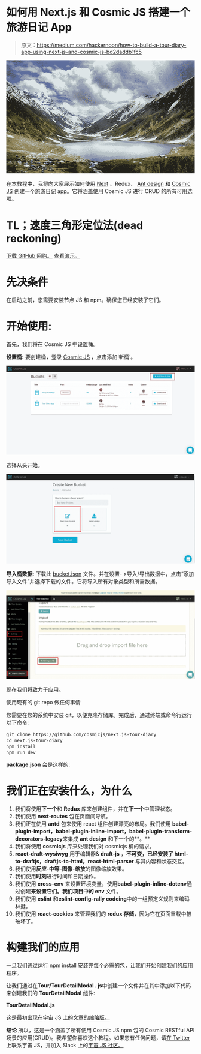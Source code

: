 # 如何用 Next.js 和 Cosmic JS 搭建一个旅游日记 App

> 原文：<https://medium.com/hackernoon/how-to-build-a-tour-diary-app-using-next-js-and-cosmic-js-bd2daddb1fc5>

![](img/91395d9f487b45c7e86fb6bd20632d04.png)

在本教程中，我将向大家展示如何使用 [Next](https://github.com/zeit/next.js/) 、Redux、 [Ant design](https://ant.design/docs/react/introduce) 和 [Cosmic JS](https://cosmicjs.com/) 创建一个旅游日记 app。它将涵盖使用 Cosmic JS 进行 CRUD 的所有可用选项。

# TL；速度三角形定位法(dead reckoning)

[下载 GitHub 回购。](https://github.com/cosmicjs/next.js-tour-diary)
[查看演示。](https://cosmicjs.com/apps/nextjs-tour-diary)

# 先决条件

在启动之前，您需要安装节点 JS 和 npm。确保您已经安装了它们。

# 开始使用:

首先，我们将在 Cosmic JS 中设置桶。

**设置桶:** 要创建桶，登录 [Cosmic JS](http://cosmicjs.com/) ，点击添加‘新桶’。

![](img/cea56732ffe8b3b12420c41fe6497f45.png)

选择从头开始。

![](img/9e75566ef01814ea45dbd7859168ea93.png)

**导入桶数据:** 下载此 [bucket.json](https://github.com/cosmicjs/next.js-tour-diary/blob/master/bucket.json) 文件。并在设置- >导入/导出数据中，点击“添加导入文件”并选择下载的文件。它将导入所有对象类型和所需数据。

![](img/cc6992b9711475f025b313682eff95df.png)

现在我们将致力于应用。

使用现有的 git repo 做任何事情

您需要在您的系统中安装 git，以便克隆存储库。完成后，通过终端或命令行运行以下命令:

```
git clone https://github.com/cosmicjs/next.js-tour-diary
cd next.js-tour-diary
npm install
npm run dev
```

**package.json** 会是这样的:

# 我们正在安装什么，为什么

1.  我们将使用**下一个**和 **Redux** 库来创建组件，并在**下一个**中管理状态。
2.  我们使用 **next-routes** 包在页面间导航。
3.  我们正在使用 **antd** 包来使用 react 组件创建漂亮的布局。我们使用 **babel-plugin-import，babel-plugin-inline-import，babel-plugin-transform-decorators-legacy**来集成 **ant design** 和下一个的**。**
4.  我们将使用 **cosmicjs** 库来处理我们对 cosmicjs 桶的请求。
5.  **react-draft-wysiwyg** 用于编辑器& **draft-js** ，**不可变，已经安装了 html-to-draftjs，draftjs-to-html，react-html-parser** 与其内容和状态交互。
6.  我们使用**反应-中等-图像-缩放**的图像缩放效果。
7.  我们使用**时刻**进行时间和日期操作。
8.  我们使用 **cross-env** 来设置环境变量，使用**babel-plugin-inline-dotenv**通过创建**来设置它们。我们项目中的 env** 文件。
9.  我们使用 **eslint** 和**eslint-config-rally codeing**中的一组预定义规则来编码林挺。
10.  我们使用 **react-cookies** 来管理我们的 **redux 存储**，因为它在页面重载中被破坏了。

# 构建我们的应用

一旦我们通过运行 npm install 安装完每个必需的包，让我们开始创建我们的应用程序。

让我们通过在**Tour/TourDetailModal . js**中创建一个文件并在其中添加以下代码来创建我们的 **TourDetailModal** 组件:

**TourDetailModal.js**

这是最初出现在宇宙 JS 上的文章[的缩略版。](https://cosmicjs.com/articles/how-to-build-a-tour-diary-app-using-next-js-and-cosmic-js-jci5wyod)

**结论** 所以，这是一个涵盖了所有使用 Cosmic JS npm 包的 Cosmic RESTful API 场景的应用(CRUD)。我希望你喜欢这个教程。如果您有任何问题，请[在 Twitter](https://twitter.com/cosmic_js) 上联系宇宙 JS，并加入 Slack 上的[宇宙 JS 社区。](https://cosmicjs.com/community)